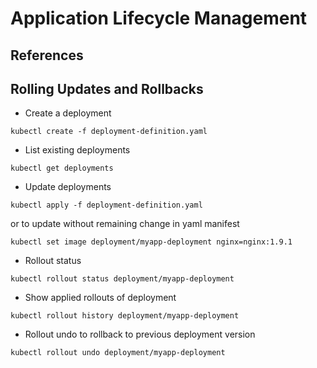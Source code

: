 # Application Lifecycle Management

## References

## Rolling Updates and Rollbacks
- Create a deployment
```
kubectl create -f deployment-definition.yaml
```

- List existing deployments
```
kubectl get deployments
```

- Update deployments
```
kubectl apply -f deployment-definition.yaml
```
or to update without remaining change in yaml manifest
```
kubectl set image deployment/myapp-deployment nginx=nginx:1.9.1
```

- Rollout status
```
kubectl rollout status deployment/myapp-deployment
```

- Show applied rollouts of deployment
```
kubectl rollout history deployment/myapp-deployment
```

- Rollout undo to rollback to previous deployment version
```
kubectl rollout undo deployment/myapp-deployment
```

